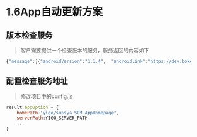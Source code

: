 # 1.6App自动更新方案
## 版本检查服务

> 客户需要提供一个检查版本的服务，服务返回的内容如下

```javascript
{"message":[{"androidVersion":"1.1.4",  "androidLink":"https://dev.bokesoft.com/yigomobile/public/apk/1484272290000/万华物流-debug.apk","iosLink":"https://dev.bokesoft.com/yigomobile/public/ios/1483587328000/index.html","iosVersion":"1.1.4"}]}
```
## 配置检查服务地址

> 修改项目中的config.js,

```javascript
result.appOption = {
    homePath:'yigo/subsys_SCM_AppHomepage',
    serverPath:YIGO_SERVER_PATH,
    ...
}
```
